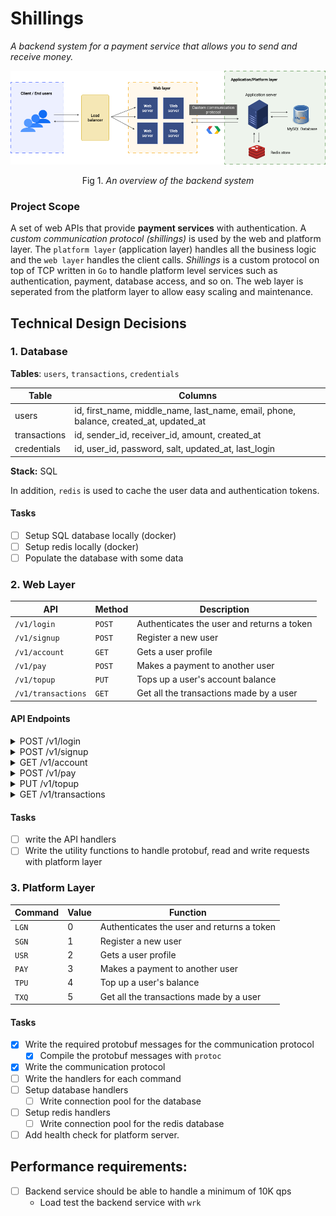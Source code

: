 # Shillings

_A backend system for a payment service that allows you to send and receive money._

<p align="center">
    <img src="assets/overview.png" />
    <p align="center">Fig 1. <i>An overview of the backend system</i></p>
</p>

### Project Scope

A set of web APIs that provide **payment services** with authentication. A _custom communication protocol (shillings)_ is used by the web and platform layer. The `platform layer` (application layer) handles all the business logic and the `web layer` handles the client calls. _Shillings_ is a custom protocol on top of TCP written in `Go` to handle platform level services such as authentication, payment, database access, and so on. The web layer is seperated from the platform layer to allow easy scaling and maintenance.

## Technical Design Decisions

### 1. Database

**Tables**: `users`, `transactions`, `credentials`

| Table        | Columns                                                                               |
| ------------ | ------------------------------------------------------------------------------------- |
| users        | id, first_name, middle_name, last_name, email, phone, balance, created_at, updated_at |
| transactions | id, sender_id, receiver_id, amount, created_at                                        |
| credentials  | id, user_id, password, salt, updated_at, last_login                                   |

**Stack:** SQL

In addition, `redis` is used to cache the user data and authentication tokens.

#### **Tasks**

-   [ ] Setup SQL database locally (docker)
-   [ ] Setup redis locally (docker)
-   [ ] Populate the database with some data

### 2. Web Layer

| API                | Method | Description                                |
| ------------------ | ------ | ------------------------------------------ |
| `/v1/login`        | `POST` | Authenticates the user and returns a token |
| `/v1/signup`       | `POST` | Register a new user                        |
| `/v1/account`      | `GET`  | Gets a user profile                        |
| `/v1/pay`          | `POST` | Makes a payment to another user            |
| `/v1/topup`        | `PUT`  | Tops up a user's account balance           |
| `/v1/transactions` | `GET`  | Get all the transactions made by a user    |

#### **API Endpoints**

<details>
<summary>POST /v1/login</summary>

Request body:

```json
{
    "email": " <email>",
    "password": " <password>"
}
```

Response:

```json
{
    "auth": {
        "token": " <token>",
        "expiration_time": " <expiration_time>"
    },
    "status": {
        "code": " <code>",
        "message": " <message>"
    }
}
```

</details>

<details>
<summary>POST /v1/signup</summary>

Request body:

```json
{
    "user": {
        "first_name": " <first_name>",
        "middle_name": " <middle_name>",
        "last_name": " <last_name>",
        "email": " <email>",
        "phone": " <phone>"
    },
    "credentials": {
        "password": " <password>"
    }
}
```

Response:

```json
{
    "status": {
        "code": " <code>",
        "message": " <message>"
    }
}
```

</details>

<details>
<summary>GET /v1/account</summary>

Request body:

```json
{
    "user_id": " <user_id>",
    "auth": {
        "token": " <token>",
        "expiration_time": " <expiration_time>"
    }
}
```

Response:

```json
{
    "user": {
        "id": " <id>",
        "first_name": " <first_name>",
        "middle_name": " <middle_name>",
        "last_name": " <last_name>",
        "email": " <email>",
        "phone": " <phone>",
        "balance": " <balance>"
    },
    "status": {
        "code": " <code>",
        "message": " <message>"
    }
}
```

</details>

<details>
<summary>POST /v1/pay</summary>

Request body:

```json
{
    "receiver_email": " <receiver_id>",
    "amount": " <amount>",
    "auth": {
        "token": " <token>",
        "expiration_time": " <expiration_time>"
    }
}
```

Response:

```json
{
    "status": {
        "code": " <code>",
        "message": " <message>"
    }
}
```

</details>

<details>
<summary>PUT /v1/topup</summary>

Request body:

```json
{
    "user_id": " <user_id>",
    "amount": " <amount>",
    "auth": {
        "token": " <token>",
        "expiration_time": " <expiration_time>"
    }
}
```

Response:

```json
{
    "status": {
        "code": " <code>",
        "message": " <message>"
    }
}
```

</details>

<details>
<summary>GET /v1/transactions</summary>

Request body:

```json
{
    "user_id": " <user_id>",
    "auth": {
        "token": " <token>",
        "expiration_time": " <expiration_time>"
    }
}
```

Response:

```json
{
    "transactions": [
        {
            "id": " <id>",
            "sender_name": " <sender_name>",
            "receiver_name": " <receiver_name>",
            "amount": " <amount>",
            "created_at": " <created_at>"
        }
    ],
    "status": {
        "code": " <code>",
        "message": " <message>"
    }
}
```

</details>

#### **Tasks**

-   [ ] write the API handlers
-   [ ] Write the utility functions to handle protobuf, read and write requests with platform layer

### 3. Platform Layer

| Command | Value | Function                                   |
| ------- | ----- | ------------------------------------------ |
| `LGN`   | 0     | Authenticates the user and returns a token |
| `SGN`   | 1     | Register a new user                        |
| `USR`   | 2     | Gets a user profile                        |
| `PAY`   | 3     | Makes a payment to another user            |
| `TPU`   | 4     | Top up a user's balance                    |
| `TXQ`   | 5     | Get all the transactions made by a user    |

#### **Tasks**

-   [x] Write the required protobuf messages for the communication protocol
    -   [x] Compile the protobuf messages with `protoc`
-   [x] Write the communication protocol
-   [ ] Write the handlers for each command
-   [ ] Setup database handlers
    -   [ ] Write connection pool for the database
-   [ ] Setup redis handlers
    -   [ ] Write connection pool for the redis database
-   [ ] Add health check for platform server.

## Performance requirements:

-   [ ] Backend service should be able to handle a minimum of 10K qps
    -   Load test the backend service with `wrk`
